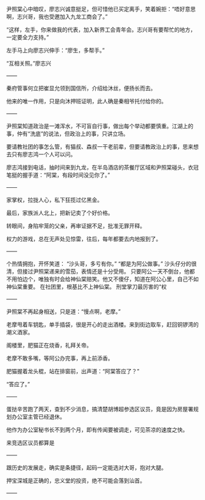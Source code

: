 尹照棠心中暗叹，廖志兴诚意挺足，但可惜他已买定离手，笑着婉拒：“唔好意思啊，志兴哥，我也受邀加入九龙工商会了。”

“这样，左手，你来做我的代表，加入新界工会青年会。志兴哥有要帮忙的地方，一定要全力支持。”

左手马上向廖志兴伸手：“廖生，多帮手。”

“互相关照。”廖志兴

——

秦府管事何立把崔显允领到国信所，介绍给沐丝，便扬长而去。

他来的唯一作用，只是向沐押班证明，此人确是秦相爷托付给你的。

——

尹照棠知道政治是一滩浑水，不可盲自行事，做出每个举动都要慎重。江湖上的事，仲有“洗底”的说法，但政治上的事，只讲立场。

要请教社团的事怎么管，有猫叔、森叔一干老前辈，但要请教政治上的事，思来想去只有廖志鸿一个人可以问。

廖志鸿接到电话，抽时间来到九龙，在半岛酒店的茶餐厅区域和尹照棠碰头，衣冠笔挺的握手道：“阿棠，有段时间没见你了。”

——

家掌权，拉拢人心，私下狂揽过亿黑金。

最后，家族派人北上，把新记卖了个好价格。

转眼间，身陷牢笼的父亲，再审证据不足，批准无罪开释。

权力的游戏，总在无声处见惊雷，往后，每年都要去内地报到了。

——

个热情拥抱，开怀笑道：
“沙头哥，多亏有你。”
“都是为阿公做事。”
沙头仔分的很清，但接过尹照棠递来的雪茄，表情还是十分受用。
只要阿公一天不倒台，他都不用怕边个，唯独有时会给神仙棠赔笑。他又不傻仔，知道在阿公心里，自己不如神仙棠重要。
在社团里，根基比不上神仙棠。
刑堂掌刀最厉害的“权

——

尹照棠不再起身相送，只是道：“慢点啊，老摩。”

老摩甩着车钥匙，单手插袋，很是开心的走出酒楼。来到街边取车，赶回铜锣湾的潮义酒家。

阁楼里，肥猫正在烧香，礼拜关帝。

老摩不敢多嘴，等阿公办完事，再上前添香。

肥猫握着龙头棍，站在排窗前，出声道：“阿棠答应了？”

“答应了。”

——

蛋挞辛苦跑了两天，查到不少消息，搞清楚胡博超参选区议员，竟是因为房屋署规划办公室主管已经退休。

他作为办公室秘书长不到两个月，即有传闻要被调走，可见茶凉的速度之快。

来竞选区议员都算是

——

跟历史的发展走，确实是条捷径，起码一定能选对大哥，抱对大腿。

押宝深城是正确的，忠义堂的投资，绝不可能会落到汕首。

——

